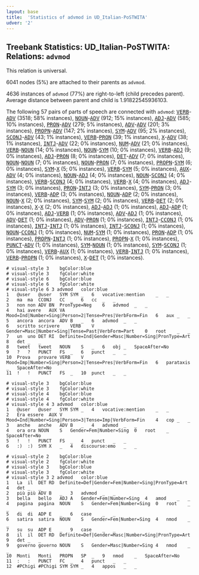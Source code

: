 ```yaml
---
layout: base
title:  'Statistics of advmod in UD_Italian-PoSTWITA'
udver: '2'
---
```


## Treebank Statistics: UD_Italian-PoSTWITA: Relations: `advmod`

This relation is universal.

6041 nodes (5%) are attached to their parents as `advmod`.

4636 instances of `advmod` (77%) are right-to-left (child precedes parent).
Average distance between parent and child is 1.91822545936103.

The following 57 pairs of parts of speech are connected with `advmod`: <tt><a href="it_postwita-pos-VERB.html">VERB</a></tt>-<tt><a href="it_postwita-pos-ADV.html">ADV</a></tt> (3518; 58% instances), <tt><a href="it_postwita-pos-NOUN.html">NOUN</a></tt>-<tt><a href="it_postwita-pos-ADV.html">ADV</a></tt> (912; 15% instances), <tt><a href="it_postwita-pos-ADJ.html">ADJ</a></tt>-<tt><a href="it_postwita-pos-ADV.html">ADV</a></tt> (585; 10% instances), <tt><a href="it_postwita-pos-PRON.html">PRON</a></tt>-<tt><a href="it_postwita-pos-ADV.html">ADV</a></tt> (279; 5% instances), <tt><a href="it_postwita-pos-ADV.html">ADV</a></tt>-<tt><a href="it_postwita-pos-ADV.html">ADV</a></tt> (201; 3% instances), <tt><a href="it_postwita-pos-PROPN.html">PROPN</a></tt>-<tt><a href="it_postwita-pos-ADV.html">ADV</a></tt> (147; 2% instances), <tt><a href="it_postwita-pos-SYM.html">SYM</a></tt>-<tt><a href="it_postwita-pos-ADV.html">ADV</a></tt> (95; 2% instances), <tt><a href="it_postwita-pos-SCONJ.html">SCONJ</a></tt>-<tt><a href="it_postwita-pos-ADV.html">ADV</a></tt> (43; 1% instances), <tt><a href="it_postwita-pos-VERB.html">VERB</a></tt>-<tt><a href="it_postwita-pos-PRON.html">PRON</a></tt> (39; 1% instances), <tt><a href="it_postwita-pos-X.html">X</a></tt>-<tt><a href="it_postwita-pos-ADV.html">ADV</a></tt> (38; 1% instances), <tt><a href="it_postwita-pos-INTJ.html">INTJ</a></tt>-<tt><a href="it_postwita-pos-ADV.html">ADV</a></tt> (22; 0% instances), <tt><a href="it_postwita-pos-NUM.html">NUM</a></tt>-<tt><a href="it_postwita-pos-ADV.html">ADV</a></tt> (21; 0% instances), <tt><a href="it_postwita-pos-VERB.html">VERB</a></tt>-<tt><a href="it_postwita-pos-NOUN.html">NOUN</a></tt> (14; 0% instances), <tt><a href="it_postwita-pos-NOUN.html">NOUN</a></tt>-<tt><a href="it_postwita-pos-SYM.html">SYM</a></tt> (10; 0% instances), <tt><a href="it_postwita-pos-VERB.html">VERB</a></tt>-<tt><a href="it_postwita-pos-ADJ.html">ADJ</a></tt> (9; 0% instances), <tt><a href="it_postwita-pos-ADJ.html">ADJ</a></tt>-<tt><a href="it_postwita-pos-PRON.html">PRON</a></tt> (8; 0% instances), <tt><a href="it_postwita-pos-DET.html">DET</a></tt>-<tt><a href="it_postwita-pos-ADV.html">ADV</a></tt> (7; 0% instances), <tt><a href="it_postwita-pos-NOUN.html">NOUN</a></tt>-<tt><a href="it_postwita-pos-NOUN.html">NOUN</a></tt> (7; 0% instances), <tt><a href="it_postwita-pos-NOUN.html">NOUN</a></tt>-<tt><a href="it_postwita-pos-PRON.html">PRON</a></tt> (7; 0% instances), <tt><a href="it_postwita-pos-PROPN.html">PROPN</a></tt>-<tt><a href="it_postwita-pos-SYM.html">SYM</a></tt> (6; 0% instances), <tt><a href="it_postwita-pos-SYM.html">SYM</a></tt>-<tt><a href="it_postwita-pos-X.html">X</a></tt> (5; 0% instances), <tt><a href="it_postwita-pos-VERB.html">VERB</a></tt>-<tt><a href="it_postwita-pos-SYM.html">SYM</a></tt> (5; 0% instances), <tt><a href="it_postwita-pos-AUX.html">AUX</a></tt>-<tt><a href="it_postwita-pos-ADV.html">ADV</a></tt> (4; 0% instances), <tt><a href="it_postwita-pos-NOUN.html">NOUN</a></tt>-<tt><a href="it_postwita-pos-ADJ.html">ADJ</a></tt> (4; 0% instances), <tt><a href="it_postwita-pos-NOUN.html">NOUN</a></tt>-<tt><a href="it_postwita-pos-SCONJ.html">SCONJ</a></tt> (4; 0% instances), <tt><a href="it_postwita-pos-VERB.html">VERB</a></tt>-<tt><a href="it_postwita-pos-SCONJ.html">SCONJ</a></tt> (4; 0% instances), <tt><a href="it_postwita-pos-VERB.html">VERB</a></tt>-<tt><a href="it_postwita-pos-X.html">X</a></tt> (4; 0% instances), <tt><a href="it_postwita-pos-ADJ.html">ADJ</a></tt>-<tt><a href="it_postwita-pos-SYM.html">SYM</a></tt> (3; 0% instances), <tt><a href="it_postwita-pos-PRON.html">PRON</a></tt>-<tt><a href="it_postwita-pos-INTJ.html">INTJ</a></tt> (3; 0% instances), <tt><a href="it_postwita-pos-SYM.html">SYM</a></tt>-<tt><a href="it_postwita-pos-PRON.html">PRON</a></tt> (3; 0% instances), <tt><a href="it_postwita-pos-VERB.html">VERB</a></tt>-<tt><a href="it_postwita-pos-ADP.html">ADP</a></tt> (3; 0% instances), <tt><a href="it_postwita-pos-NOUN.html">NOUN</a></tt>-<tt><a href="it_postwita-pos-ADP.html">ADP</a></tt> (2; 0% instances), <tt><a href="it_postwita-pos-NOUN.html">NOUN</a></tt>-<tt><a href="it_postwita-pos-X.html">X</a></tt> (2; 0% instances), <tt><a href="it_postwita-pos-SYM.html">SYM</a></tt>-<tt><a href="it_postwita-pos-SYM.html">SYM</a></tt> (2; 0% instances), <tt><a href="it_postwita-pos-VERB.html">VERB</a></tt>-<tt><a href="it_postwita-pos-DET.html">DET</a></tt> (2; 0% instances), <tt><a href="it_postwita-pos-X.html">X</a></tt>-<tt><a href="it_postwita-pos-X.html">X</a></tt> (2; 0% instances), <tt><a href="it_postwita-pos-ADJ.html">ADJ</a></tt>-<tt><a href="it_postwita-pos-ADJ.html">ADJ</a></tt> (1; 0% instances), <tt><a href="it_postwita-pos-ADJ.html">ADJ</a></tt>-<tt><a href="it_postwita-pos-ADP.html">ADP</a></tt> (1; 0% instances), <tt><a href="it_postwita-pos-ADJ.html">ADJ</a></tt>-<tt><a href="it_postwita-pos-VERB.html">VERB</a></tt> (1; 0% instances), <tt><a href="it_postwita-pos-ADV.html">ADV</a></tt>-<tt><a href="it_postwita-pos-ADJ.html">ADJ</a></tt> (1; 0% instances), <tt><a href="it_postwita-pos-ADV.html">ADV</a></tt>-<tt><a href="it_postwita-pos-DET.html">DET</a></tt> (1; 0% instances), <tt><a href="it_postwita-pos-ADV.html">ADV</a></tt>-<tt><a href="it_postwita-pos-PRON.html">PRON</a></tt> (1; 0% instances), <tt><a href="it_postwita-pos-INTJ.html">INTJ</a></tt>-<tt><a href="it_postwita-pos-CCONJ.html">CCONJ</a></tt> (1; 0% instances), <tt><a href="it_postwita-pos-INTJ.html">INTJ</a></tt>-<tt><a href="it_postwita-pos-INTJ.html">INTJ</a></tt> (1; 0% instances), <tt><a href="it_postwita-pos-INTJ.html">INTJ</a></tt>-<tt><a href="it_postwita-pos-SCONJ.html">SCONJ</a></tt> (1; 0% instances), <tt><a href="it_postwita-pos-NOUN.html">NOUN</a></tt>-<tt><a href="it_postwita-pos-CCONJ.html">CCONJ</a></tt> (1; 0% instances), <tt><a href="it_postwita-pos-NUM.html">NUM</a></tt>-<tt><a href="it_postwita-pos-SYM.html">SYM</a></tt> (1; 0% instances), <tt><a href="it_postwita-pos-PRON.html">PRON</a></tt>-<tt><a href="it_postwita-pos-ADP.html">ADP</a></tt> (1; 0% instances), <tt><a href="it_postwita-pos-PROPN.html">PROPN</a></tt>-<tt><a href="it_postwita-pos-INTJ.html">INTJ</a></tt> (1; 0% instances), <tt><a href="it_postwita-pos-PROPN.html">PROPN</a></tt>-<tt><a href="it_postwita-pos-X.html">X</a></tt> (1; 0% instances), <tt><a href="it_postwita-pos-PUNCT.html">PUNCT</a></tt>-<tt><a href="it_postwita-pos-ADV.html">ADV</a></tt> (1; 0% instances), <tt><a href="it_postwita-pos-SYM.html">SYM</a></tt>-<tt><a href="it_postwita-pos-NOUN.html">NOUN</a></tt> (1; 0% instances), <tt><a href="it_postwita-pos-SYM.html">SYM</a></tt>-<tt><a href="it_postwita-pos-SCONJ.html">SCONJ</a></tt> (1; 0% instances), <tt><a href="it_postwita-pos-VERB.html">VERB</a></tt>-<tt><a href="it_postwita-pos-AUX.html">AUX</a></tt> (1; 0% instances), <tt><a href="it_postwita-pos-VERB.html">VERB</a></tt>-<tt><a href="it_postwita-pos-INTJ.html">INTJ</a></tt> (1; 0% instances), <tt><a href="it_postwita-pos-VERB.html">VERB</a></tt>-<tt><a href="it_postwita-pos-PROPN.html">PROPN</a></tt> (1; 0% instances), <tt><a href="it_postwita-pos-X.html">X</a></tt>-<tt><a href="it_postwita-pos-DET.html">DET</a></tt> (1; 0% instances).


~~~ conllu
# visual-style 3	bgColor:blue
# visual-style 3	fgColor:white
# visual-style 6	bgColor:blue
# visual-style 6	fgColor:white
# visual-style 6 3 advmod	color:blue
1	@user	@user	SYM	SYM	_	6	vocative:mention	_	_
2	ma	ma	CCONJ	CC	_	6	cc	_	_
3	non	non	ADV	BN	PronType=Neg	6	advmod	_	_
4	hai	avere	AUX	VA	Mood=Ind|Number=Sing|Person=2|Tense=Pres|VerbForm=Fin	6	aux	_	_
5	ancora	ancora	ADV	B	_	6	advmod	_	_
6	scritto	scrivere	VERB	V	Gender=Masc|Number=Sing|Tense=Past|VerbForm=Part	0	root	_	_
7	un	uno	DET	RI	Definite=Ind|Gender=Masc|Number=Sing|PronType=Art	8	det	_	_
8	tweet	tweet	NOUN	S	_	6	obj	_	SpaceAfter=No
9	?	?	PUNCT	FS	_	6	punct	_	_
10	Prova	provare	VERB	V	Mood=Imp|Number=Sing|Person=2|Tense=Pres|VerbForm=Fin	6	parataxis	_	SpaceAfter=No
11	!	!	PUNCT	FS	_	10	punct	_	_

~~~


~~~ conllu
# visual-style 3	bgColor:blue
# visual-style 3	fgColor:white
# visual-style 4	bgColor:blue
# visual-style 4	fgColor:white
# visual-style 4 3 advmod	color:blue
1	@user	@user	SYM	SYM	_	4	vocative:mention	_	_
2	Era	essere	AUX	V	Mood=Ind|Number=Sing|Person=3|Tense=Imp|VerbForm=Fin	4	cop	_	_
3	anche	anche	ADV	B	_	4	advmod	_	_
4	ora	ora	NOUN	S	Gender=Fem|Number=Sing	0	root	_	SpaceAfter=No
5	!	!	PUNCT	FS	_	4	punct	_	_
6	:)	:)	SYM	X	_	4	discourse:emo	_	_

~~~


~~~ conllu
# visual-style 2	bgColor:blue
# visual-style 2	fgColor:white
# visual-style 3	bgColor:blue
# visual-style 3	fgColor:white
# visual-style 3 2 advmod	color:blue
1	La	il	DET	RD	Definite=Def|Gender=Fem|Number=Sing|PronType=Art	4	det	_	_
2	più	più	ADV	B	_	3	advmod	_	_
3	bella	bello	ADJ	A	Gender=Fem|Number=Sing	4	amod	_	_
4	pagina	pagina	NOUN	S	Gender=Fem|Number=Sing	0	root	_	_
5	di	di	ADP	E	_	6	case	_	_
6	satira	satira	NOUN	S	Gender=Fem|Number=Sing	4	nmod	_	_
7	su	su	ADP	E	_	9	case	_	_
8	il	il	DET	RD	Definite=Def|Gender=Masc|Number=Sing|PronType=Art	9	det	_	_
9	governo	governo	NOUN	S	Gender=Masc|Number=Sing	4	nmod	_	_
10	Monti	Monti	PROPN	SP	_	9	nmod	_	SpaceAfter=No
11	:	:	PUNCT	FC	_	4	punct	_	_
12	#PChigi	#PChigi	SYM	SYM	_	4	appos	_	_

~~~


